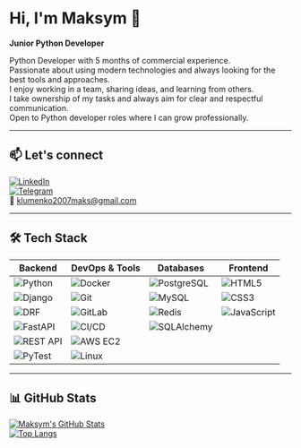 # Hi, I'm Maksym 👋  
**Junior Python Developer**

Python Developer with 5 months of commercial experience.  
Passionate about using modern technologies and always looking for the best tools and approaches.  
I enjoy working in a team, sharing ideas, and learning from others.  
I take ownership of my tasks and always aim for clear and respectful communication.  
Open to Python developer roles where I can grow professionally.

---

## 📫 Let's connect  
[![LinkedIn](https://img.shields.io/badge/-LinkedIn-blue?logo=linkedin&logoColor=white&style=flat)](https://www.linkedin.com/in/maksym-klymenko-32795b273/)  
[![Telegram](https://img.shields.io/badge/-Telegram-26A5E4?logo=telegram&logoColor=white&style=flat)](https://t.me/og_klym)  
📧 klumenko2007maks@gmail.com

---

## 🛠 Tech Stack

| Backend | DevOps & Tools | Databases | Frontend |
|--------|----------------|-----------|----------|
| ![Python](https://img.shields.io/badge/-Python-3776AB?logo=python&logoColor=white&style=flat) | ![Docker](https://img.shields.io/badge/-Docker-2496ED?logo=docker&logoColor=white&style=flat) | ![PostgreSQL](https://img.shields.io/badge/-PostgreSQL-4169E1?logo=postgresql&logoColor=white&style=flat) | ![HTML5](https://img.shields.io/badge/-HTML5-E34F26?logo=html5&logoColor=white&style=flat) |
| ![Django](https://img.shields.io/badge/-Django-092E20?logo=django&logoColor=white&style=flat) | ![Git](https://img.shields.io/badge/-Git-F05032?logo=git&logoColor=white&style=flat) | ![MySQL](https://img.shields.io/badge/-MySQL-4479A1?logo=mysql&logoColor=white&style=flat) | ![CSS3](https://img.shields.io/badge/-CSS3-1572B6?logo=css3&logoColor=white&style=flat) |
| ![DRF](https://img.shields.io/badge/-DRF-FF1709?logo=django&logoColor=white&style=flat) | ![GitLab](https://img.shields.io/badge/-GitLab-FC6D26?logo=gitlab&logoColor=white&style=flat) | ![Redis](https://img.shields.io/badge/-Redis-DC382D?logo=redis&logoColor=white&style=flat) | ![JavaScript](https://img.shields.io/badge/-JavaScript-F7DF1E?logo=javascript&logoColor=black&style=flat) |
| ![FastAPI](https://img.shields.io/badge/-FastAPI-009688?logo=fastapi&logoColor=white&style=flat) | ![CI/CD](https://img.shields.io/badge/-CI/CD-blueviolet?style=flat) | ![SQLAlchemy](https://img.shields.io/badge/-SQLAlchemy-CA4245?style=flat&logo=sqlalchemy&logoColor=white) | |
| ![REST API](https://img.shields.io/badge/-REST%20API-important?style=flat) | ![AWS EC2](https://img.shields.io/badge/-AWS%20EC2-FF9900?logo=amazon-aws&logoColor=white&style=flat) | | |
| ![PyTest](https://img.shields.io/badge/-PyTest-0A9EDC?style=flat) | ![Linux](https://img.shields.io/badge/-Linux-FCC624?logo=linux&logoColor=black&style=flat) | | |

---

## 📊 GitHub Stats

[![Maksym's GitHub Stats](https://github-readme-stats.vercel.app/api?username=Klymenko18&show_icons=true&theme=radical)](https://github.com/Klymenko18)  
[![Top Langs](https://github-readme-stats.vercel.app/api/top-langs/?username=Klymenko18&layout=compact&theme=radical)](https://github.com/Klymenko18)
